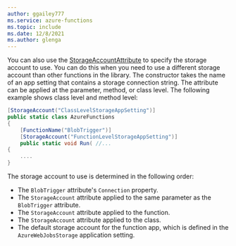 ```yaml
---
author: ggailey777
ms.service: azure-functions
ms.topic: include
ms.date: 12/8/2021
ms.author: glenga
---
```


You can also use the [StorageAccountAttribute](https://github.com/Azure/azure-webjobs-sdk/blob/master/src/Microsoft.Azure.WebJobs/StorageAccountAttribute.cs) to specify the storage account to use. You can do this when you need to use a different storage account than other functions in the library. The constructor takes the name of an app setting that contains a storage connection string. The attribute can be applied at the parameter, method, or class level. The following example shows class level and method level:

  ```csharp
  [StorageAccount("ClassLevelStorageAppSetting")]
  public static class AzureFunctions
  {
      [FunctionName("BlobTrigger")]
      [StorageAccount("FunctionLevelStorageAppSetting")]
      public static void Run( //...
  {
      ....
  }
  ```

The storage account to use is determined in the following order:

- The `BlobTrigger` attribute's `Connection` property.
- The `StorageAccount` attribute applied to the same parameter as the `BlobTrigger` attribute.
- The `StorageAccount` attribute applied to the function.
- The `StorageAccount` attribute applied to the class.
- The default storage account for the function app, which is defined in the `AzureWebJobsStorage` application setting.
